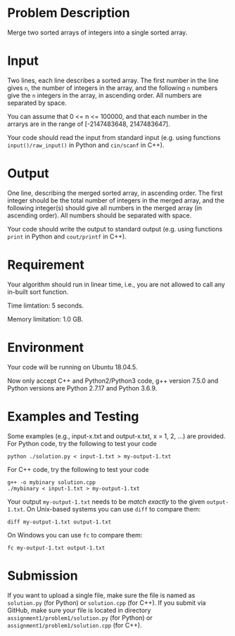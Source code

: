 # Problem Description

Merge two sorted arrays of integers into a single sorted array.

# Input

Two lines, each line describes a sorted array.  The first number in the line gives
`n`, the number of integers in the array, and the following `n` numbers give
the `n` integers in the array, in ascending order. All numbers are separated by space.

You can assume that 0 <= n <= 100000, and that each number in the arrarys
are in the range of [-2147483648, 2147483647]. 

Your code should read the input from standard input (e.g. 
using functions `input()/raw_input()` in Python and `cin/scanf` in C++).

# Output

One line, describing the merged sorted array, in ascending order.
The first integer should be the total number of integers in the merged array,
and the following integer(s) should give all numbers in the merged array (in ascending order). 
All numbers should be separated with space.

Your code should write the output to standard output (e.g. using functions `print` in Python and `cout/printf` in C++).

# Requirement

Your algorithm should run in linear time, i.e., you are not allowed to call any in-built sort function.

Time limtation: 5 seconds.

Memory limitation: 1.0 GB.

# Environment

Your code will be running on Ubuntu 18.04.5.

Now only accept C++ and Python2/Python3 code, g++ version 7.5.0 and Python versions are Python 2.7.17 and Python 3.6.9.

# Examples and Testing

Some examples (e.g., input-x.txt and output-x.txt, x = 1, 2, ...) are provided. 
For Python code, try the following to test your code
```
python ./solution.py < input-1.txt > my-output-1.txt
```
For C++ code, try the following to test your code
```
g++ -o mybinary solution.cpp
./mybinary < input-1.txt > my-output-1.txt
```

Your output `my-output-1.txt` needs to be *match exactly* to the given `output-1.txt`.
On Unix-based systems you can use `diff` to compare them:
```
diff my-output-1.txt output-1.txt
```
On Windows you can use `fc` to compare them:
```
fc my-output-1.txt output-1.txt
```

# Submission

If you want to upload a single file, make sure the file is named as `solution.py` (for Python) or `solution.cpp` (for C++).
If you submit via GitHub, make sure your file is located in directory `assignment1/problem1/solution.py` (for Python) or `assignment1/problem1/solution.cpp` (for C++).

